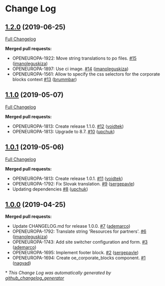 # Change Log

## [1.2.0](https://github.com/openeuropa/oe_corporate_blocks/tree/1.2.0) (2019-06-25)
[Full Changelog](https://github.com/openeuropa/oe_corporate_blocks/compare/1.1.0...1.2.0)

**Merged pull requests:**

- OPENEUROPA-1922: Move string translations to po files. [\#15](https://github.com/openeuropa/oe_corporate_blocks/pull/15) ([imanoleguskiza](https://github.com/imanoleguskiza))
- OPENEUROPA-1897: Use ci image. [\#14](https://github.com/openeuropa/oe_corporate_blocks/pull/14) ([imanoleguskiza](https://github.com/imanoleguskiza))
- OPENEUROPA-1561: Allow to specify the css selectors for the corporate blocks context [\#13](https://github.com/openeuropa/oe_corporate_blocks/pull/13) ([brummbar](https://github.com/brummbar))

## [1.1.0](https://github.com/openeuropa/oe_corporate_blocks/tree/1.1.0) (2019-05-07)
[Full Changelog](https://github.com/openeuropa/oe_corporate_blocks/compare/1.0.1...1.1.0)

**Merged pull requests:**

- OPENEUROPA-1813: Create release 1.1.0. [\#12](https://github.com/openeuropa/oe_corporate_blocks/pull/12) ([voidtek](https://github.com/voidtek))
- OPENEUROPA-1813: Upgrade to 8.7. [\#10](https://github.com/openeuropa/oe_corporate_blocks/pull/10) ([upchuk](https://github.com/upchuk))

## [1.0.1](https://github.com/openeuropa/oe_corporate_blocks/tree/1.0.1) (2019-05-06)
[Full Changelog](https://github.com/openeuropa/oe_corporate_blocks/compare/1.0.0...1.0.1)

**Merged pull requests:**

- OPENEUROPA-1813: Create release 1.0.1. [\#11](https://github.com/openeuropa/oe_corporate_blocks/pull/11) ([voidtek](https://github.com/voidtek))
- OPENEUROPA-1792: Fix Slovak translation. [\#9](https://github.com/openeuropa/oe_corporate_blocks/pull/9) ([sergepavle](https://github.com/sergepavle))
- Updating dependencies [\#8](https://github.com/openeuropa/oe_corporate_blocks/pull/8) ([upchuk](https://github.com/upchuk))

## [1.0.0](https://github.com/openeuropa/oe_corporate_blocks/tree/1.0.0) (2019-04-25)
**Merged pull requests:**

- Update CHANGELOG.md for release 1.0.0. [\#7](https://github.com/openeuropa/oe_corporate_blocks/pull/7) ([ademarco](https://github.com/ademarco))
- OPENEUROPA-1792: Translate string 'Resources for partners'. [\#6](https://github.com/openeuropa/oe_corporate_blocks/pull/6) ([imanoleguskiza](https://github.com/imanoleguskiza))
- OPENEUROPA-1743: Add site switcher configuration and form. [\#3](https://github.com/openeuropa/oe_corporate_blocks/pull/3) ([ademarco](https://github.com/ademarco))
- OPENEUROPA-1695: Implement footer block. [\#2](https://github.com/openeuropa/oe_corporate_blocks/pull/2) ([sergepavle](https://github.com/sergepavle))
- OPENEUROPA-1694: Create oe\_corporate\_blocks component. [\#1](https://github.com/openeuropa/oe_corporate_blocks/pull/1) ([nagyad](https://github.com/nagyad))



\* *This Change Log was automatically generated by [github_changelog_generator](https://github.com/skywinder/Github-Changelog-Generator)*